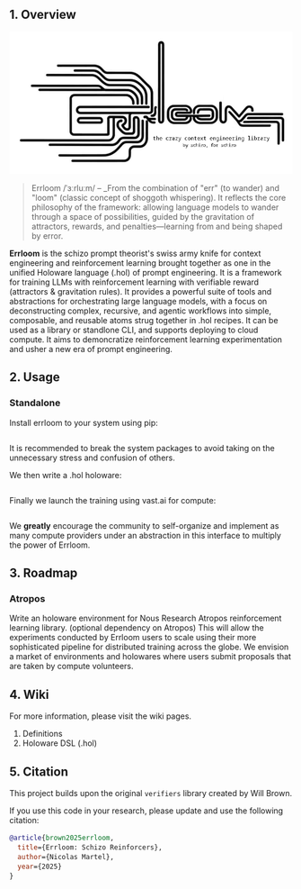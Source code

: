 <!-- # Errloom: Reinforcement Learning with LLMs in Verifiable Environments -->

## 1. Overview

![](media/logo.png)


> Errloom /ˈɜːrluːm/ – _From the combination of "err" (to wander) and "loom" (classic concept of shoggoth whispering). It reflects the core philosophy of the framework: allowing language models to wander through a space of possibilities, guided by the gravitation of attractors, rewards, and penalties—learning from and being shaped by error.

**Errloom** is the schizo prompt theorist's swiss army knife for context engineering and reinforcement learning brought together as one in the unified Holoware language (.hol) of prompt engineering. It is a framework for training LLMs with reinforcement learning with verifiable reward (attractors & gravitation rules). It provides a powerful suite of tools and abstractions for orchestrating large language models, with a focus on deconstructing complex, recursive, and agentic workflows into simple, composable, and reusable atoms strug together in .hol recipes. It can be used as a library or standlone CLI, and supports deploying to cloud compute. It aims to demoncratize reinforcement learning experimentation and usher a new era of prompt engineering.


##  2. Usage

### Standalone

Install errloom to your system using pip:

```
```

It is recommended to break the system packages to avoid taking on the unnecessary stress and confusion of others.

We then write a .hol holoware:

```
```

Finally we launch the training using vast.ai for compute:

```
```

We **greatly** encourage the community to self-organize and implement as many compute providers under an abstraction in this interface to multiply the power of Errloom.


## 3. Roadmap

### Atropos

Write an holoware environment for Nous Research Atropos reinforcement learning library. (optional dependency on Atropos)
This will allow the experiments conducted by Errloom users to scale using their more sophisticated pipeline for
distributed training across the globe. We envision a market of environments and holowares where users submit proposals
that are taken by compute volunteers.

## 4. Wiki

For more information, please visit the wiki pages.

1. Definitions
2. Holoware DSL (.hol)

## 5. Citation

This project builds upon the original `verifiers` library created by Will Brown.

If you use this code in your research, please update and use the following citation:

```bibtex
@article{brown2025errloom,
  title={Errloom: Schizo Reinforcers},
  author={Nicolas Martel},
  year={2025}
}
```

<!-- At its core is **Holoware**, a first-class Domain-Specific Language (DSL) for **Context Engineering**. Holoware allows you to define not just prompts, but entire interaction protocols, training regimes, and reward mechanisms in a single, human-readable format. This approach democratizes RL by enabling the rapid prototyping and scaling of novel training and inference schemes, from tool use and self-reward to complex agentic loops.

**Core principles**:
- **Deconstruction over Abstraction**: Break down complex agentic loops and RL schemes into their constituent parts using the Holoware DSL.
- **Emergence through Composition**: Create complex behaviors by composing simple, understandable atoms (`Holotypes`) within a Holoware template.
- **Verifiability**: Environments and rewards should be transparent, hackable, and easy to define.

**Key features:**
- **GRPO Trainer**: An efficient implementation of Group-Relative Policy Optimization built on `transformers.Trainer`, optimized for async multi-turn inference and training.
- **Holoware DSL (`.hol`):** A powerful templating language for defining multi-turn conversations, training data, and agentic logic in one place.
- **Holotypes:** Custom Python classes (`__holo__`) that can be seamlessly injected into Holoware templates to perform arbitrary logic, from data augmentation to dynamic reward calculation and tool execution.
- **First-class Tool Use:** Natively define and manage complex tool-use loops directly within your `.hol` files.
- **Extensible & Hackable:** The entire framework is designed to be modular and easy to modify, from the parser to the core execution loop.

## The Holoware Ecosystem

Holoware is the heart of `errloom`. It's a complete ecosystem for defining and executing complex interactions with LLMs.

- **Holoware (`.hol` files):** These are the blueprints for your interactions. They define the conversation flow, data injection points, and where to bring in custom logic.
- **Holotypes:** These are special Python classes that implement a `__holo__` method. When a Holotype is referenced in a `.hol` file (e.g., `<|MyToolRunner|>`), it's instantiated and its `__holo__` method is called, allowing for dynamic, stateful management of the interaction.
- **Holophore:** The final, rendered output of a Holoware template—a structured object ready to be sent to an LLM.
- **Loom:** The engine that weaves together Holoware, Holotypes, and data to produce a Holophore.

## Example: Defining a Tool-Using Agent with `tool.hol`

The best way to understand Holoware is to see it in action. Here is the content of `errloom/hol/tool.hol`, a template designed to create a tool-using agent.

```holoware
# prompts/tool.hol

<|+++|>
# System prompt section.
<|o_o|>
You have access to the following tools to help solve problems:

<|ToolSchema|>

For each step:
1. Think through your reasoning inside <reasoning> tags
2. If needed, use a tool by writing a JSON command inside <tool> tags with:
   - "name": the tool to use
   - "args": the arguments for the tool
3. You will see the tool's output inside <result> tags
4. Continue until you can give the final answer inside <answer> tags

Tools expect specific JSON input formats. Follow the examples carefully.
Do not make up tools or arguments that aren't listed.

<|few_shot|>

# This is the initial user query.
<|@_@|>
<|query|>

# --- Main Interaction Loop ---
# A `ToolRunner` class would manage this looping behavior up to a max_turns limit.
<|ToolRunner|>
    # The model generates its reasoning and a tool call or a final answer.
    <|@_@:turn <>think|>

    # The `ToolExecutor` class's `__holo__` method would:
    # 1. Parse the 'turn' output for a <tool> tag.
    # 2. If found, call the tool function with the provided JSON args.
    # 3. Format the result inside <result> tags.
    # 4. If <answer> is found, terminate the loop.
    # 5. Return the result as a user message for the next turn.
    <|o_o|>
    <|ToolExecutor turn|>
```

### Deconstructing the Example

This single file defines a complete, multi-turn, tool-using environment, which can be used for data generation, evaluation, or RL training.

1.  **Setup (`<|+++|>`):** The file begins by defining the environment.
    -   It sets a system prompt (`<|o_o|>`) that instructs the model on how to behave.
    -   `<|ToolSchema|>` and `<|few_shot|>` are **Holotypes**. `ToolSchema` would inject the schemas of the available tools, and `few_shot` would inject examples of correct tool usage.
    -   `<|query|>` is a data placeholder for the user's request.

2.  **Interaction Loop (`<|ToolRunner|>`):** This section defines the agentic loop.
    -   `<|ToolRunner|>` is a stateful **Holotype** that manages the multi-turn interaction.
    -   `<|@_@:turn <>think|>` prompts the assistant to generate a response, which is stored in the `turn` variable.
    -   `<|ToolExecutor turn|>` is the core of the tool execution logic. This **Holotype** receives the model's `turn` output. Its `__holo__` method is responsible for parsing the output, calling the appropriate tool if a `<tool>` tag is present, formatting the tool's output as a new user message (`<|o_o|>`), and determining if the loop should continue or terminate.

This example illustrates how a complex agentic loop is expressed declaratively. The logic for presenting tools (`ToolSchema`), managing the conversation turns (`ToolRunner`), and executing tools (`ToolExecutor`) is neatly encapsulated in reusable Python `Holotype` classes. This entire structure can then be passed to the `GRPOTrainer` to teach a model how to use tools effectively.

## Getting Started

### Setup 

To use the latest `main` branch, do:
```bash
git clone git@github.com:holo-q/errloom.git
cd errloom
uv sync --extra all && uv pip install flash-attn --no-build-isolation
```

**Troubleshooting:**
- Ensure your `wandb` and `huggingface-cli` logins are set up (or set `report_to=None` in `training_args`). You should also have something set as your `OPENAI_API_KEY` in your environment (can be a dummy key for vLLM). 
- On some setups, inter-GPU communication can hang. Try setting `NCCL_P2P_DISABLE=1` in your environment.

### Levels of Exploration
 
**Level 0:** Inspect and run the included examples.
- `errloom/examples/`: Find scripts that use different environments.
- `errloom/hol/`: Explore the different Holoware templates.

**Level 1:** Create your own Holoware file.
- Define a simple multi-turn conversation for your task.
- Use data placeholders like `<|my_data|>`.

**Level 2:** Write your first Holotype.
- Create a Python class with a `__holo__(self, holophore, span)` method.
- Register it so the Loom can find it.
- Reference it in your `.hol` file: `<|MyHolotype|>`.

**Level 3:** Implement a custom agentic loop.
- Create a `Holotype` that manages state across multiple turns.
- Use model output from one turn as an input to your `Holotype` in the next turn (`<|MyHolotype previous_output|>`).
- Use this structure to define a full RL environment.

**Level 4+:** Go wild.
- Implement multi-agent debates, self-improving systems, and novel reward mechanisms. -->
